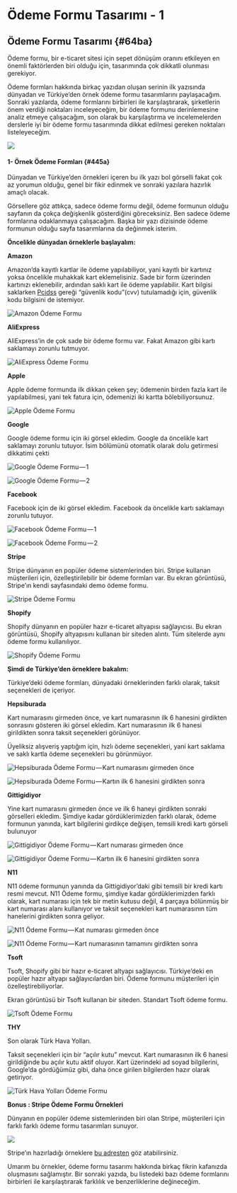 # Ödeme Formu Tasarımı - 1

## Ödeme Formu Tasarımı {#64ba}

Ödeme formu, bir e-ticaret sitesi için sepet dönüşüm oranını etkileyen en önemli faktörlerden biri olduğu için, tasarımında çok dikkatli olunması gerekiyor.

Ödeme formları hakkında birkaç yazıdan oluşan serinin ilk yazısında dünyadan ve Türkiye’den örnek ödeme formu tasarımlarını paylaşacağım.   
Sonraki yazılarda, ödeme formlarını birbirleri ile karşılaştırarak, şirketlerin önem verdiği noktaları inceleyeceğim, bir ödeme formunu derinlemesine analiz etmeye çalışacağım, son olarak bu karşılaştırma ve incelemelerden derslerle iyi bir ödeme formu tasarımında dikkat edilmesi gereken noktaları listeleyeceğim.

![](https://cdn-images-1.medium.com/max/1600/1*N9kzmGrSvqD_cQgdiKhrfg.jpeg)

#### 1- Örnek Ödeme Formları {#445a}

Dünyadan ve Türkiye’den örnekleri içeren bu ilk yazı bol görselli fakat çok az yorumun olduğu, genel bir fikir edinmek ve sonraki yazılara hazırlık amaçlı olacak.

Görsellere göz attıkça, sadece ödeme formu değil, ödeme formunun olduğu sayfanın da çokça değişkenlik gösterdiğini göreceksiniz. Ben sadece ödeme formlarına odaklanmaya çalışacağım. Başka bir yazı dizisinde ödeme formunun olduğu sayfa tasarımlarına da değinmek isterim.

**Öncelikle dünyadan örneklerle başlayalım:**

**Amazon**

Amazon’da kayıtlı kartlar ile ödeme yapılabiliyor, yani kayıtlı bir kartınız yoksa öncelikle muhakkak kart eklemelisiniz. Sade bir form üzerinden kartınızı eklenebilir, ardından saklı kart ile ödeme yapılabilir. Kart bilgisi saklarken [Pcidss](https://www.pcisecuritystandards.org/pdfs/pci_fs_data_storage.pdf) gereği “güvenlik kodu”\(cvv\) tutulamadığı için, güvenlik kodu bilgisini de istemiyor.

![Amazon &#xD6;deme Formu](https://cdn-images-1.medium.com/max/2000/1*U0mzRa4dDB8Mzqxshta1Qg.jpeg)

**AliExpress**

AliExpress’in de çok sade bir ödeme formu var. Fakat Amazon gibi kartı saklamayı zorunlu tutmuyor.

![AliExpress &#xD6;deme Formu](https://cdn-images-1.medium.com/max/2000/1*vgy-mj26RzjEAqd4w96Rfw.jpeg)

**Apple**

Apple ödeme formunda ilk dikkan çeken şey; ödemenin birden fazla kart ile yapılabilmesi, yani tek fatura için, ödemenizi iki kartta bölebiliyorsunuz.

![Apple &#xD6;deme Formu](https://cdn-images-1.medium.com/max/2000/1*ZD6gYuQw_3MFFy41XqsqtA.jpeg)

**Google**

Google ödeme formu için iki görsel ekledim. Google da öncelikle kart saklamayı zorunlu tutuyor. İsim bölümünü otomatik olarak dolu getirmesi dikkatimi çekti

![Google &#xD6;deme Formu&#x200A;&#x2014;&#x200A;1](https://cdn-images-1.medium.com/max/1600/1*pgx_VIMvt7MAHdO5akF7Vw.png)

![Google &#xD6;deme Formu&#x200A;&#x2014;&#x200A;2](https://cdn-images-1.medium.com/max/1600/1*66oNubfoUc2ee3GMdY4PMA.jpeg)

**Facebook**

Facebook için de iki görsel ekledim. Facebook da öncelikle kartı saklamayı zorunlu tutuyor.

![Facebook &#xD6;deme Formu&#x200A;&#x2014;&#x200A;1](https://cdn-images-1.medium.com/max/1600/1*FauEnKpYdmpGOup6XUjhxA.jpeg)

![Facebook &#xD6;deme Formu&#x200A;&#x2014;&#x200A;2](https://cdn-images-1.medium.com/max/1600/1*YaZthHhXnq38n72mWg1rWA.png)

**Stripe**

Stripe dünyanın en popüler ödeme sistemlerinden biri. Stripe kullanan müşterileri için, özelleştirilebilir bir ödeme formları var. Bu ekran görüntüsü, Stripe’ın kendi sayfasındaki demo ödeme formu.

![Stripe &#xD6;deme Formu](https://cdn-images-1.medium.com/max/1600/1*TamEs3HIsbebzI-bE6BMHg.png)

**Shopify**

Shopify dünyanın en popüler hazır e-ticaret altyapısı sağlayıcısı. Bu ekran görüntüsü, Shopify altyapısını kullanan bir siteden alıntı. Tüm sitelerde aynı ödeme formu kullanılıyor.

![Shopify &#xD6;deme Formu](https://cdn-images-1.medium.com/max/2000/1*uTKprfL0LGCn99Js7a3tXw.jpeg)

**Şimdi de Türkiye’den örneklere bakalım:**

Türkiye’deki ödeme formları, dünyadaki örneklerinden farklı olarak, taksit seçenekleri de içeriyor.

**Hepsiburada**

Kart numarasını girmeden önce, ve kart numarasının ilk 6 hanesini girdikten sonrasını gösteren iki görsel ekledim. Kart numarasının ilk 6 hanesi girildikten sonra taksit seçenekleri görünüyor.

Üyeliksiz alışveriş yaptığım için, hızlı ödeme seçenekleri, yani kart saklama ve saklı kartla ödeme seçenekleri bu görünmüyor.

![Hepsiburada &#xD6;deme Formu&#x200A;&#x2014;&#x200A;Kart numaras&#x131;n&#x131; girmeden &#xF6;nce](https://cdn-images-1.medium.com/max/2000/1*Vc0JGzxMOXQGH0er33iLnw.jpeg)

![Hepsiburada &#xD6;deme Formu&#x200A;&#x2014;&#x200A;Kart&#x131;n ilk 6 hanesini girdikten sonra](https://cdn-images-1.medium.com/max/2000/1*AvJzQ8PfSIoY56KrR0Inhw.jpeg)

**Gittigidiyor**

Yine kart numarasını girmeden önce ve ilk 6 haneyi girdikten sonraki görselleri ekledim. Şimdiye kadar gördüklerimizden farklı olarak, ödeme formunun yanında, kart bilgilerini girdikçe değişen, temsili kredi kartı görseli bulunuyor

![Gittigidiyor &#xD6;deme Formu&#x200A;&#x2014;&#x200A;Kart numaras&#x131; girmeden &#xF6;nce](https://cdn-images-1.medium.com/max/2000/1*7Q3GsqQu8C88lxpKYZhpOw.jpeg)

![Gittigidiyor &#xD6;deme Formu&#x200A;&#x2014;&#x200A;Kart&#x131;n ilk 6 hanesini girdikten sonra](https://cdn-images-1.medium.com/max/2000/1*-nbc501O83HjIVhtT3B_5A.jpeg)

**N11**

N11 ödeme formunun yanında da Gittigidiyor’daki gibi temsili bir kredi kartı resmi mevcut. N11 Ödeme formu, şimdiye kadar gördüklerimizden farklı olarak, kart numarası için tek bir metin kutusu değil, 4 parçaya bölünmüş bir kart numarası alanı kullanıyor ve taksit seçenekleri kart numarasının tüm hanelerini girdikten sonra geliyor.

![N11 &#xD6;deme Formu&#x200A;&#x2014;&#x200A;Kat numaras&#x131; girmeden &#xF6;nce](https://cdn-images-1.medium.com/max/2000/1*SRNfWAo9vfAfzyYiQcPcVQ.jpeg)

![N11 &#xD6;deme Formu&#x200A;&#x2014;&#x200A;Kart numaras&#x131;n&#x131;n tamam&#x131;n&#x131; girdikten sonra](https://cdn-images-1.medium.com/max/2000/1*QOeoc-ueYpFBU0ofM-HaEg.jpeg)

**Tsoft**

Tsoft, Shopify gibi bir hazır e-ticaret altyapı sağlayıcısı. Türkiye’deki en popüler hazır altyapı sağlayıcılardan biri. Ödeme formunu müşterileri için özelleştirebiliyorlar.

Ekran görüntüsü bir Tsoft kullanan bir siteden. Standart Tsoft ödeme formu.

![Tsoft &#xD6;deme Formu](https://cdn-images-1.medium.com/max/2000/1*GPjpAEglNKpXjQBcpUQJsA.jpeg)

**THY**

Son olarak Türk Hava Yolları.

Taksit seçenekleri için bir “açılır kutu” mevcut. Kart numarasının ilk 6 hanesi girildiğinde bu açılır kutu aktif oluyor. Kart üzerindeki ad soyad bilgilerini, Google’da gördüğümüz gibi, daha önce girilen bilgilerden hazır olarak getiriyor.

![T&#xFC;rk Hava Yollar&#x131; &#xD6;deme Formu](https://cdn-images-1.medium.com/max/2000/1*P6npVg1XV0JzgPbtb3Z6nQ.jpeg)

**Bonus : Stripe Ödeme Formu Örnekleri**

Dünyanın en popüler ödeme sistemlerinden biri olan Stripe, müşterileri için farklı farklı ödeme formu tasarımları sunuyor.

![](https://cdn-images-1.medium.com/max/1600/1*2hwfICBZxSenYB6UH9qKfg.gif)

Stripe’ın hazırladığı örneklere [bu adresten](https://stripe.github.io/elements-examples/) göz atabilirsiniz.

Umarım bu örnekler, ödeme formu tasarımı hakkında birkaç fikrin kafanızda oluşmasını sağlamıştır. Bir sonraki yazıda, bu listedeki bazı ödeme formlarını birbirleri ile karşılaştırarak farklılık ve benzerliklerine değineceğim.

